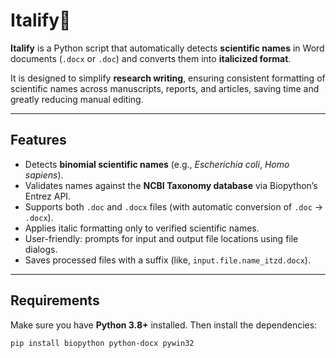 # Italify📝

**Italify** is a Python script that automatically detects **scientific names** in Word documents (`.docx` or `.doc`) and converts them into **italicized format**.  

It is designed to simplify **research writing**, ensuring consistent formatting of scientific names across manuscripts, reports, and articles, saving time and greatly reducing manual editing.

---

## Features
- Detects **binomial scientific names** (e.g., *Escherichia coli*, *Homo sapiens*).  
- Validates names against the **NCBI Taxonomy database** via Biopython’s Entrez API.  
- Supports both `.doc` and `.docx` files (with automatic conversion of `.doc` → `.docx`).  
- Applies italic formatting only to verified scientific names.  
- User-friendly: prompts for input and output file locations using file dialogs.  
- Saves processed files with a suffix (like, `input.file.name_itzd.docx`).  

---

## Requirements

Make sure you have **Python 3.8+** installed. Then install the dependencies:

```bash
pip install biopython python-docx pywin32
